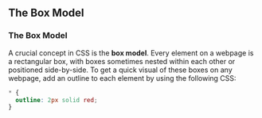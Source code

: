 ## The Box Model
### The Box Model
A crucial concept in CSS is the **box model**. Every element on a webpage is a rectangular box, with boxes sometimes nested within each other or positioned side-by-side. To get a quick visual of these boxes on any webpage, add an outline to each element by using the following CSS:

```css
* {
  outline: 2px solid red;
}

